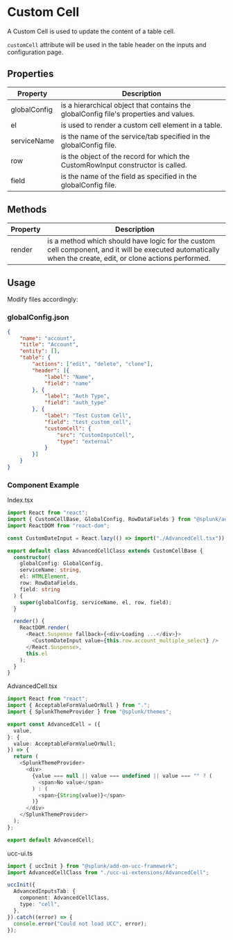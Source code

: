 # Custom Cell

A Custom Cell is used to update the content of a table cell.

`customCell` attribute will be used in the table header on the inputs and configuration page.

## Properties

| Property     | Description                                                                           |
| ------------ | ------------------------------------------------------------------------------------- |
| globalConfig | is a hierarchical object that contains the globalConfig file's properties and values. |
| el           | is used to render a custom cell element in a table.                                   |
| serviceName  | is the name of the service/tab specified in the globalConfig file.                    |
| row          | is the object of the record for which the CustomRowInput constructor is called.       |
| field        | is the name of the field as specified in the globalConfig file.                       |

## Methods

| Property | Description                                                                                                                                                 |
| -------- | ----------------------------------------------------------------------------------------------------------------------------------------------------------- |
| render   | is a method which should have logic for the custom cell component, and it will be executed automatically when the create, edit, or clone actions performed. |

## Usage

Modify files accordingly:

### globalConfig.json

```json
{
    "name": "account",
    "title": "Account",
    "entity": [],
    "table": {
        "actions": ["edit", "delete", "clone"],
        "header": [{
            "label": "Name",
            "field": "name"
        }, {
            "label": "Auth Type",
            "field": "auth_type"
        }, {
            "label": "Test Custom Cell",
            "field": "test_custom_cell",
            "customCell": {
                "src": "CustomInputCell",
                "type": "external"
            }
        }]
    }
}
```

### Component Example

Index.tsx

```typescript
import React from "react";
import { CustomCellBase, GlobalConfig, RowDataFields } from "@splunk/add-on-ucc-framework";
import ReactDOM from "react-dom";

const CustomDateInput = React.lazy(() => import("./AdvancedCell.tsx"));

export default class AdvancedCellClass extends CustomCellBase {
  constructor(
    globalConfig: GlobalConfig,
    serviceName: string,
    el: HTMLElement,
    row: RowDataFields,
    field: string
  ) {
    super(globalConfig, serviceName, el, row, field);
  }

  render() {
    ReactDOM.render(
      <React.Suspense fallback={<div>Loading ...</div>}>
        <CustomDateInput value={this.row.account_multiple_select} />
      </React.Suspense>,
      this.el
    );
  }
}


```

AdvancedCell.tsx

```typescript
import React from "react";
import { AcceptableFormValueOrNull } from ".";
import { SplunkThemeProvider } from "@splunk/themes";

export const AdvancedCell = ({
  value,
}: {
  value: AcceptableFormValueOrNull;
}) => {
  return (
    <SplunkThemeProvider>
      <div>
        {value === null || value === undefined || value === "" ? (
          <span>No value</span>
        ) : (
          <span>{String(value)}</span>
        )}
      </div>
    </SplunkThemeProvider>
  );
};

export default AdvancedCell;

```

ucc-ui.ts

```typescript
import { uccInit } from "@splunk/add-on-ucc-framework";
import AdvancedCellClass from "./ucc-ui-extensions/AdvancedCell";

uccInit({
  AdvancedInputsTab: {
    component: AdvancedCellClass,
    type: "cell",
  },
}).catch((error) => {
  console.error("Could not load UCC", error);
});
```

